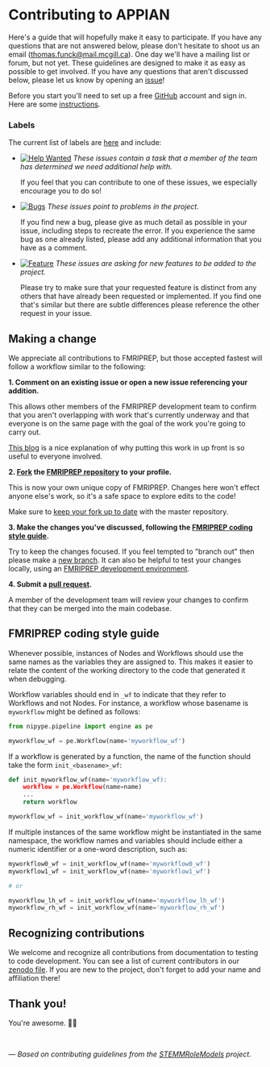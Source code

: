 # Contributing to APPIAN

Here's a guide that will hopefully make it easy to participate. If you have any questions that are not answered below, please don't hesitate to shoot us an email (thomas.funck@mail.mcgill.ca). One day we'll have a mailing list or forum, but not yet.
These guidelines are designed to make it as easy as possible to get involved. If you have any questions that aren't discussed below, please let us know by opening an [issue][link_issues]!

Before you start you'll need to set up a free [GitHub][link_github] account and sign in. Here are some [instructions][link_signupinstructions].

### Labels

The current list of labels are [here][link_labels] and include:

* [![Help Wanted](https://img.shields.io/badge/-help%20wanted-159818.svg)][link_helpwanted] *These issues contain a task that a member of the team has determined we need additional help with.*

    If you feel that you can contribute to one of these issues, we especially encourage you to do so!

* [![Bugs](https://img.shields.io/badge/-bugs-fc2929.svg)][link_bugs] *These issues point to problems in the project.*

    If you find new a bug, please give as much detail as possible in your issue, including steps to recreate the error.
    If you experience the same bug as one already listed, please add any additional information that you have as a comment.

* [![Feature](https://img.shields.io/badge/-feature-0052cc.svg)][link_feature] *These issues are asking for new features to be added to the project.*

    Please try to make sure that your requested feature is distinct from any others that have already been requested or implemented.
    If you find one that's similar but there are subtle differences please reference the other request in your issue.

## Making a change

We appreciate all contributions to FMRIPREP, but those accepted fastest will follow a workflow similar to the following:

**1. Comment on an existing issue or open a new issue referencing your addition.**

This allows other members of the FMRIPREP development team to confirm that you aren't overlapping with work that's currently underway and that everyone is on the same page with the goal of the work you're going to carry out.

[This blog][link_pushpullblog] is a nice explanation of why putting this work in up front is so useful to everyone involved.

**2. [Fork][link_fork] the [FMRIPREP repository][link_fmriprep] to your profile.**

This is now your own unique copy of FMRIPREP.
Changes here won't effect anyone else's work, so it's a safe space to explore edits to the code!

Make sure to [keep your fork up to date][link_updateupstreamwiki] with the master repository.

**3. Make the changes you've discussed, following the [FMRIPREP coding style guide][link_style_guide].**

Try to keep the changes focused. If you feel tempted to "branch out" then please make a [new branch][link_branches].
It can also be helpful to test your changes locally, using an [FMRIPREP development environment][link_devel].

**4. Submit a [pull request][link_pullrequest].**

A member of the development team will review your changes to confirm that they can be merged into the main codebase.


## FMRIPREP coding style guide

Whenever possible, instances of Nodes and Workflows should use the same names
as the variables they are assigned to.
This makes it easier to relate the content of the working directory to the code
that generated it when debugging.

Workflow variables should end in `_wf` to indicate that they refer to Workflows
and not Nodes.
For instance, a workflow whose basename is `myworkflow` might be defined as
follows:

```Python
from nipype.pipeline import engine as pe

myworkflow_wf = pe.Workflow(name='myworkflow_wf')
```

If a workflow is generated by a function, the name of the function should take
the form `init_<basename>_wf`:

```Python
def init_myworkflow_wf(name='myworkflow_wf):
    workflow = pe.Workflow(name=name)
    ...
    return workflow

myworkflow_wf = init_workflow_wf(name='myworkflow_wf')
```

If multiple instances of the same workflow might be instantiated in the same
namespace, the workflow names and variables should include either a numeric
identifier or a one-word description, such as:

```Python
myworkflow0_wf = init_workflow_wf(name='myworkflow0_wf')
myworkflow1_wf = init_workflow_wf(name='myworkflow1_wf')

# or

myworkflow_lh_wf = init_workflow_wf(name='myworkflow_lh_wf')
myworkflow_rh_wf = init_workflow_wf(name='myworkflow_rh_wf')
```

## Recognizing contributions

We welcome and recognize all contributions from documentation to testing to code development.
You can see a list of current contributors in our [zenodo file][link_zenodo].
If you are new to the project, don't forget to add your name and affiliation there!

## Thank you!

You're awesome. :wave::smiley:

<br>

*&mdash; Based on contributing guidelines from the [STEMMRoleModels][link_stemmrolemodels] project.*

[link_github]: https://github.com/
[link_fmriprep]: https://github.com/poldracklab/FMRIPREP
[link_signupinstructions]: https://help.github.com/articles/signing-up-for-a-new-github-account
[link_react]: https://github.com/blog/2119-add-reactions-to-pull-requests-issues-and-comments
[link_issues]: https://github.com/poldracklab/FMRIPREP/issues
[link_labels]: https://github.com/poldracklab/FMRIPREP/labels
[link_discussingissues]: https://help.github.com/articles/discussing-projects-in-issues-and-pull-requests

[link_bugs]: https://github.com/poldracklab/FMRIPREP/labels/bug
[link_helpwanted]: https://github.com/poldracklab/FMRIPREP/labels/help%20wanted
[link_feature]: https://github.com/poldracklab/FMRIPREP/labels/feature

[link_style_guide]: https://github.com/poldracklab/fmriprep/blob/master/CONTRIBUTING.md#fmriprep-coding-style-guide
[link_pullrequest]: https://help.github.com/articles/creating-a-pull-request/
[link_fork]: https://help.github.com/articles/fork-a-repo/
[link_pushpullblog]: https://www.igvita.com/2011/12/19/dont-push-your-pull-requests/
[link_branches]: https://help.github.com/articles/creating-and-deleting-branches-within-your-repository/
[link_updateupstreamwiki]: https://help.github.com/articles/syncing-a-fork/
[link_stemmrolemodels]: https://github.com/KirstieJane/STEMMRoleModels
[link_zenodo]: https://github.com/poldracklab/FMRIPREP/blob/master/.zenodo.json
[link_devel]: http://fmriprep.readthedocs.io/en/latest/contributors.html
